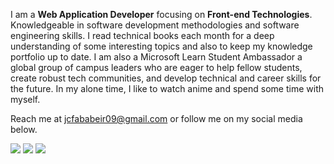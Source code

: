 I am a **Web Application Developer** focusing on **Front-end Technologies**. Knowledgeable in software development methodologies and software engineering skills. I read technical books each month for a deep understanding of some interesting topics and also to keep my knowledge portfolio up to date. I am also a Microsoft Learn Student Ambassador a global group of campus leaders who are eager to help fellow students, create robust tech communities, and develop technical and career skills for the future. In my alone time, I like to watch anime and spend some time with myself.

Reach me at jcfababeir09@gmail.com or follow me on my social media below.

[<img src="https://img.shields.io/badge/Facebook-1877F2?style=for-the-badge&logo=facebook&logoColor=white" />](https://www.facebook.com/jcavenue30)
[<img src="https://img.shields.io/badge/LinkedIn-0077B5?style=for-the-badge&logo=linkedin&logoColor=white" />](https://www.linkedin.com/in/jcfababeir)
[<img src="https://img.shields.io/badge/Twitter-1DA1F2?style=for-the-badge&logo=twitter&logoColor=white" />](https://twitter.com/jcfababeir)

